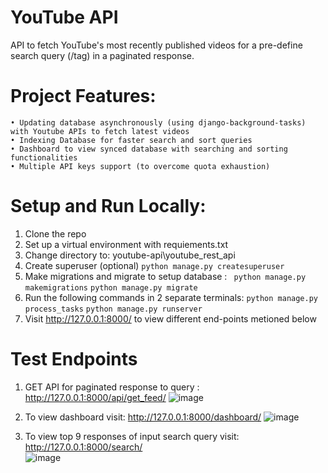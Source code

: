 # YouTube API 
API to fetch YouTube's most recently published videos for a pre-define search query (/tag) in a paginated response.

# Project Features:
    • Updating database asynchronously (using django-background-tasks) with Youtube APIs to fetch latest videos
    • Indexing Database for faster search and sort queries
    • Dashboard to view synced database with searching and sorting functionalities
    • Multiple API keys support (to overcome quota exhaustion)

# Setup and Run Locally:
1. Clone the repo
2. Set up a virtual environment with requiements.txt
3. Change directory to:  youtube-api\youtube_rest_api
4. Create superuser (optional) 
    `python manage.py createsuperuser `
5. Make migrations and migrate to setup database :
    ` python manage.py makemigrations` 
    `python manage.py migrate `
6. Run the following commands in 2 separate terminals:
    ` python manage.py process_tasks `
    ` python manage.py runserver `
7. Visit http://127.0.0.1:8000/<endpoint> to view different end-points metioned below

# Test Endpoints

1. GET API for paginated response to query : http://127.0.0.1:8000/api/get_feed/
    ![image](https://user-images.githubusercontent.com/53619178/147278586-366f2872-5601-4649-b08f-a0b352b0bb67.png)
    
2. To view dashboard visit: http://127.0.0.1:8000/dashboard/
    ![image](https://user-images.githubusercontent.com/53619178/147278603-0d379663-9f80-4851-9543-3e7f691928e9.png)
    
3. To view top 9 responses of input search query visit: http://127.0.0.1:8000/search/  
    ![image](https://user-images.githubusercontent.com/53619178/147278622-a5786ec2-db0d-4aa3-a0f5-8cac4e8ce0d7.png)
    


